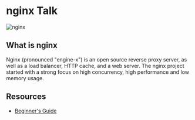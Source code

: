 # nginx Talk

![nginx](http://nginx.org/nginx.png)

## What is nginx

Nginx (pronounced "engine-x") is an open source reverse proxy server, as well as a load balancer, HTTP cache, and a web server. The nginx project started with a strong focus on high concurrency, high performance and low memory usage.

## Resources

* [Beginner's Guide](http://nginx.org/en/docs/beginners_guide.html)
